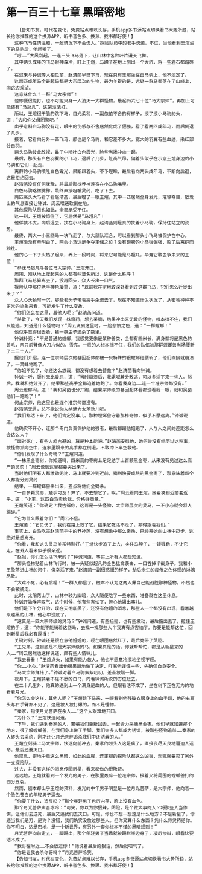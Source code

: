 # 第一百三十七章 黑暗密地
        【告知书友，时代在变化，免费站点难以长存，手机app多书源站点切换看书大势所趋，站长给你推荐的这个换源APP，听书音色多、换源、找书都好使！】
       这种飞马性情温和，一般情况下不会伤人。”探险队员中的老手说道，不过，当他看到王煊坐下的马驹后，他闭嘴了。
       “呼……”大风刮起，一连三头飞马落下，让山林中各种叶片漫天飞舞。
       其中两头成年的飞马眼神森冷，盯上王煊，马蹄子在地上刨出一个大坑，将一些岩石都踏碎了。
       在过来与钟诚等人相见前，赵清菡早已下马，现在只有王煊坐在白马驹上，他不淡定了。
       这两匹成年马全最起码都是大宗层次的生物，最为关键的是，远处一群马都落在了山峰上，向这边观望。
       这意味什么？一群“马大宗师”！
       他即便很能打，也不可能只身一人消灭一大群怪物，最起码六七十位“马大宗师”，再加上可能还有“马超凡”，这架没法打。
       所以，王煊很干脆的跳下马，目光柔和，一副依依不舍的有样子，摸了摸小马驹的头，道：“去和你父母团聚吧。”
       出乎意料白马驹没有走，眼中的伤感与不舍居然化成了倔强，看了看两匹成年马，而后倒退了几步。
       接着，它看向另外一匹飞马，那也是个马驹，和它差不多大，宽大的羽翼有些血迹，染红部分白羽。
       两头马驹彼此敌视，鼻子中喷吐白色霞光，险些当场冲向一起。
       最后，那头有白色羽翼的小飞马，退后了几步，趾高气昂，偏着头似乎在示意王煊身边的小马驹和它们一起走。
       离群的小马驹喷吐白色霞光，果断昂着头，不予理睬，最后看向两头成年马，不断向后退，这是拒绝回去。
       赵清菡没有任何犹豫，将最后那株养神莲赛在小马驹嘴里。
       白色马驹略微犹豫，最终直接咀嚼灵药，吃了下去。
       两匹高头大马看了看赵清菡，最后瞪了一眼王煊，其中一匹居然全身发光，璀璨夺目，散发出的气息直接让钟诚、周云噗通软倒在地。
       其他探险队员也如此，全都承受不住。
       这一刻，王煊被惊住了，它居然是“马超凡”！
       他佯装不支，向后退去，扶在小马驹身上，赵清菡则是真的扶着小马驹，保持住站立的姿势。
       最终，两大一小三匹马一块飞走了，与大部队汇合，可以看到那头小飞马被保护在中心。
       王煊渐渐有些明白了，两头小马这是争夺王储之位？没有翅膀的小马很倔强，败了后离群而独往。
       他的心一下子火热了起来，养上一段时间，将来它可能是马超凡，毕竟它敢去争未来的王位！
       “恭送马超凡与各位马大宗师。”王煊开口。
       周围，刚从地上爬起来的人都有些莫名所以，这是什么称呼？
       那群飞马总算离去了，没再回头，众人长出一口气。
       探险队中那位老手神色凝重，道：“以前我在密地较深处看到过这群飞马，它们怎么迁徙出来了？”
       众人心头顿时一沉，那些老头子带着高手杀进去了，现在不知道什么状况了，从密地种种不正常的迹象来看，可能发生了什么变故。
       “你们怎么在这里，其他人呢？”赵清菡问道。
       “杀散了，今天我们发现一株奇药，想去采摘，结果冲出来无数的怪物，根本挡不住，我们只能逃。知道是什么怪物吗？”周云说到这里时，一脸悲愤之色，道：“一群螳螂！”
       他似乎觉得很丢脸，被一群虫子追杀了数里。
       钟诚补充：“不是普通的螳螂，我感觉更像是某种兽类，全都有四米长，满身都将是黑色的兽毛，两只前臂像大刀片似的，雪亮。一般的人根本挡不住，我们的队伍被那群螳螂兽当场腰斩了二三十人。”
       据他们介绍，连一位宗师层次的基因超体都被一只特殊的银螳螂给腰斩了，他们直接就崩溃了，一窝蜂地跑了。
       “你姐不见了，你还这么悠哉，都没有想着去营救？”赵清菡看向钟诚。
       钟诚一听，顿时无比委屈，道：“当时崩溃后，我姐喊着分散逃，可以多活下来一些人。然后，我就和她分开了，结果那些高手全都追着她跑了。你看我身边……连一个准宗师都没有。”
       周云也郁闷，道：“我和吴茵也分开跑，结果宗师级的基因超体看都没看我一眼，就和吴茵他们一路跑了！”
       何止宗师，他这里也是连个准宗师都没有。
       赵清菡无言，总不能说你人格魅力太差劲儿吧。
       “我们都活下来了，他们肯定没事儿。那种螳螂兽守着那株奇物，似乎不愿远离。”钟诚说道。
       他确实不开心，连那个专门负责保护他的强者，最后都跟他姐跑了，人与人之间的差距怎么会这么大？
       “面对死亡，有些人趋吉避凶，算是种本能吧。”赵清菡安慰他，她何尝没有经历过这种事，被怪物抓向空中，连家里跟来的高手都在倒退，不敢冲上半空救他。
       “你们发现了什么奇物？”王煊问道。
       “一株黑金枣树，你知道吗，四米高的枣树上足足结了上百颗黑金枣，从来没有见过这么高产的灵药！”周云说到这里都要哭出来了。
       当时他们所有人都激动无比，马上就要冲到近前，摘到快要成熟的黑金枣了，那意味着每个人都能分到灵药
       结果，一群螳螂兽杀出来，差点将他们全劈杀。
       “一百多颗灵枣，触手可及！算了，不去想它了，唉。”周云看向王煊，接着凑到近前套近乎，道：“小王，这匹白马卖给我，价格好商量。”
       王煊笑道：“你确定？我告诉你，这可是一头怪物，大宗师层次的灵马，一不小心就会将人踹碎。”
       “它为什么跟着你们？”周云不信。
       王煊道：“它负伤了，我们在路上救了它，结果它死活不走了，非得跟着我们。”
       事实上，白马吃完赵清菡手中的养神莲，没有想象中那么亲热，已经开始向山林中迈步，这绝对是想离开。
       “你看，我和这头灵马关系特别好。”王煊快步追了上去，夹住马脖子，一顿狠勒，不让它走，在外人看来似乎很亲近。
       “赵姐，你们怎么活下来的？”钟诚问道，事实上所有人都想知道。
       “那头怪物贴着山林飞行时，被一头疑似超凡的金色猛禽袭击，一口吞掉半截身子。我和小王坠落进山林的河中，侥幸活下来。”赵清菡一副很感慨的样子，劫后余生的疲倦之色体现的淋漓尽致。
       “大难不死，必有后福！”一群人都信了，根本不认为这两人靠自己能战胜那种怪物，不然也不会被掳走。
       此时，太阳落山了，山林中较为幽暗，众人随便吃了一些东西，准备就在这里休息。
       钟诚开始唉声叹气，这个时候，他有些害怕了，担心他姐出事儿。
       他们是下午分开的，现在天彻底黑了，还没有他姐的消息，那些人一个都没有出现，看着越来越黑的山林，他心中没底了。
       “这真是一匹大宗师级的灵马？”钟诚问道，有些扭捏，也有些激动，最后豁出去了，拉住王煊的手，道：“你能不能骑着这匹马，去找一找那些人？我真有点害怕了。你要是能帮这忙，回到新星后我必有厚报！”
       关键时刻，钟诚还是很在意他姐姐的，现在眼圈居然红了，最后竟带了哭腔。
       “王兄弟，这到底是不是大宗师级的马，如果真是的话，你就帮帮忙，都是从新星来的人……”周云居然也这样说道，颇有些人情味儿。
       “我去看看！”王煊点头，如果有能力救人，他也不愿意冷漠地坐视不理。
       “你……小心。”赵清菡看出他很果断地做了决定，叮嘱他谨慎一些，先确保自身安全。
       “马大宗师拜托了。”钟诚对着白马驹絮絮叨叨，差点被踹一脚。
       夜月下，王煊骑着不轻不愿的白马，向着钟诚所说的方位赶去。
       在二十几里外，他真的遇到上一个满身是血的人，但眼看活不成了，坐在树下正在无力的地看着月光。
       “你怎么会这样，其他人呢？”王煊跳下马来，一眼看到他残破衣服身上的血手印，他的右肩头与右手臂都不见了，这是被人被打爆的，而不是怪物。
       “秦家，指使月光菩萨在杀人……”这个人艰难地开口。
       “为什么？”王煊快速问道。
       “下午，我们遇到秦家的人，蒙骗我们重新回去，一起合力采摘黑金枣。他们早就知道那个地方，很了解螳螂兽，在我们身上做了手脚。我们许多人都成为诱饵，被那些怪物追杀……秦家的人转头去采药，刚才还让月光菩萨追杀我们中还活着的人。”
       王煊立刻骑上马大宗师，快速向前冲去，秦家的领头人这是疯了，直接丧尽天良地逼迫人送命，最后还要灭口。
       他叹息，密地中竟这么黑暗，如此的血腥，连正规的探险队都这么凶狠，动辄就要灭了另外一支探险队。
       过去，并没有这样的消息传回新星，看来都做的很隐蔽。
       远远地，王煊就看到一个发光的男子，在那里轰碎一位准宗师，接着又将周围的螳螂兽打的四分五裂。
       然而，剧本却出乎王煊的预料，发光的中年男子明显是一位月光菩萨，是大宗师，他向着一个脸色苍白的年轻男子逼去。
       “你要干什么，造反吗？”那个年轻男子色厉内荏，脸上没有血色。
       那个月光菩萨声音冰冷：“可笑，你以为你狠辣，阴险，是个做大事的人？将那些人当作饵，让他们去送死，最后又逼我们去灭口。可是，你也不想一想这是什么地方？不是新星了，你还当我们是刀，是狗？没错，我们确实没放过那些人。但你又算什么东西？凭什么将灵药给你。你不明白，这是密地，是一个新世界，有另外一套你根本不懂的黑暗规则！”
       月光菩萨向前走去，一脚踢出，那个年轻男子当场就被踢烂半边身子，凄厉惨叫，眼看快要活不成了。
       “我哥在附近……不会放过你！”他说着最后的狠话，然后就咽气了。
       “你是让我去杀你哥吗？”月光菩萨冷笑。
       【告知书友，时代在变化，免费站点难以长存，手机app多书源站点切换看书大势所趋，站长给你推荐的这个换源APP，听书音色多、换源、找书都好使！】